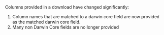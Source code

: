 Columns provided in a download have changed significantly:

 1. Column names that are matched to a darwin core field are now provided as the matched darwin core field.
 2. Many non Darwin Core fields are no longer provided
